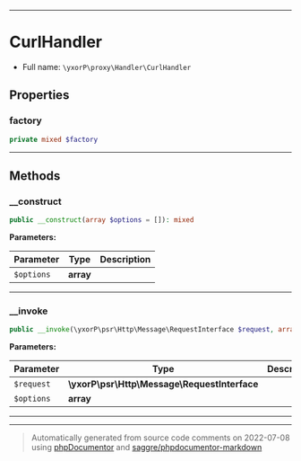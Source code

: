 ***

# CurlHandler





* Full name: `\yxorP\proxy\Handler\CurlHandler`



## Properties


### factory



```php
private mixed $factory
```






***

## Methods


### __construct



```php
public __construct(array $options = []): mixed
```








**Parameters:**

| Parameter | Type | Description |
|-----------|------|-------------|
| `$options` | **array** |  |




***

### __invoke



```php
public __invoke(\yxorP\psr\Http\Message\RequestInterface $request, array $options): \yxorP\proxy\Apromise\FulfilledPromise|\yxorP\proxy\Apromise\RejectedPromise|\yxorP\proxy\Apromise\PromiseInterface
```








**Parameters:**

| Parameter | Type | Description |
|-----------|------|-------------|
| `$request` | **\yxorP\psr\Http\Message\RequestInterface** |  |
| `$options` | **array** |  |




***


***
> Automatically generated from source code comments on 2022-07-08 using [phpDocumentor](http://www.phpdoc.org/) and [saggre/phpdocumentor-markdown](https://github.com/Saggre/phpDocumentor-markdown)
